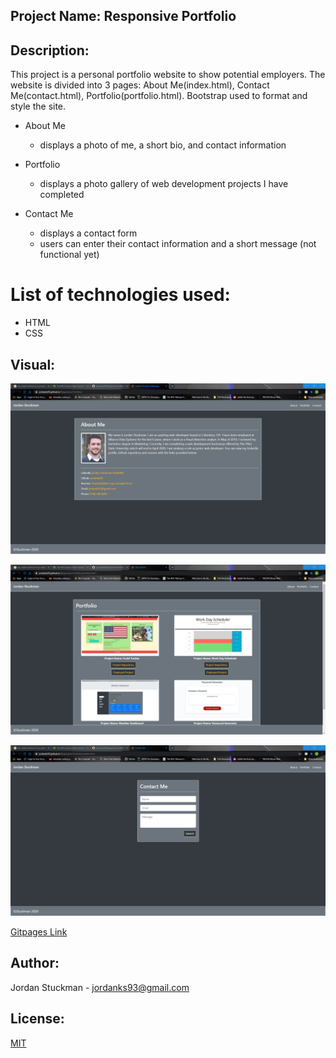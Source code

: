 ## Project Name: Responsive Portfolio

## Description:
This project is a personal portfolio website to show potential employers. The website is divided into 3 pages: About Me(index.html), Contact Me(contact.html), Portfolio(portfolio.html). Bootstrap used to format and style the site.

* About Me
  * displays a photo of me, a short bio, and contact information

* Portfolio
  * displays a photo gallery of web development projects I have completed 

* Contact Me
  * displays a contact form
  * users can enter their contact information and a short message (not functional yet)

# List of technologies used:
  * HTML
  * CSS

    
## Visual:
![Website Screenshot About Me](./images/Index.png)

![Website Screenshot Portfolio](./images/newPortfolio.png)

![Website Screenshot Contact Me](./images/newContactMe.png)


[Gitpages Link](https://portfolio-jks.herokuapp.com/)


## Author: 
Jordan Stuckman - jordanks93@gmail.com

## License:
[MIT](./license/license.txt)

